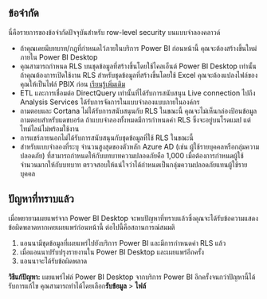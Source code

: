 ## <a name="limitations"></a>ข้อจำกัด
นี่คือรายการของข้อจำกัดปัจจุบันสำหรับ row-level security บนแบบจำลองคลาวด์

* ถ้าคุณเคยมีบทบาท/กฎที่กำหนดไว้ภายในบริการ Power BI ก่อนหน้านี้ คุณจะต้องสร้างขึ้นใหม่ภายใน Power BI Desktop
* คุณสามารถกำหนด RLS บนชุดข้อมูลที่สร้างขึ้นโดยใช้ไคลเอ็นต์ Power BI Desktop เท่านั้น ถ้าคุณต้องการเปิดใช้งาน RLS สำหรับชุดข้อมูลที่สร้างขึ้นโดยใช้ Excel คุณจะต้องแปลงไฟล์ของคุณให้เป็นไฟล์ PBIX ก่อน [เรียนรู้เพิ่มเติม](../desktop-import-excel-workbooks.md)
* ETL และการเชื่อมต่อ DirectQuery เท่านั้นที่ได้รับการสนับสนุน Live connection ไปถึง Analysis Services ได้รับการจัดการในแบบจำลองแบบภายในองค์กร
* ถามตอบและ Cortana ไม่ได้รับการสนับสนุนกับ RLS ในขณะนี้ คุณจะไม่เห็นกล่องป้อนข้อมูลถามตอบสำหรับแดชบอร์ด ถ้าแบบจำลองทั้งหมดมีการกำหนดค่า RLS ซึ่งจะอยู่บนโรดแมป แต่ไทม์ไลน์ไม่พร้อมใช้งาน
* การแชร์ภายนอกไม่ได้รับการสนับสนุนกับชุดข้อมูลที่ใช้ RLS ในขณะนี้
* สำหรับแบบจำลองที่ระบุ จำนวนสูงสุดของตัวหลัก Azure AD (เช่น ผู้ใช้รายบุคคลหรือกลุ่มความปลอดภัย) ที่สามารถกำหนดให้กับบทบาทความปลอดภัยคือ 1,000 เมื่อต้องการกำหนดผู้ใช้จำนวนมากให้กับบทบาท ตรวจสอบให้แน่ใจว่าได้กำหนดเป็นกลุ่มความปลอดภัยแทนผู้ใช้รายบุคคล

## <a name="known-issues"></a>ปัญหาที่ทราบแล้ว
เมื่อพยายามเผยแพร่จาก Power BI Desktop จะพบปัญหาที่ทราบแล้วซึ่งคุณจะได้รับข้อความแสดงข้อผิดพลาดหากเคยเผยแพร่ก่อนหน้านี้ ต่อไปนี้คือสถานการณ์สมมติ

1. แอนนามีชุดข้อมูลที่เผยแพร่ไปยังบริการ Power BI และมีการกำหนดค่า RLS แล้ว
2. เมื่อแอนนาปรับปรุงรายงานใน Power BI Desktop และเผยแพร่อีกครั้ง
3. แอนนาจะได้รับข้อผิดพลาด

**วิธีแก้ปัญหา:** เผยแพร่ไฟล์ Power BI Desktop จากบริการ Power BI อีกครั้งจนกว่าปัญหานี้ได้รับการแก้ไข คุณสามารถทำได้โดยเลือก**รับข้อมูล** > **ไฟล์** 

